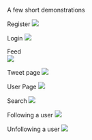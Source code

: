 A few short demonstrations

Register
![](https://thumbs.gfycat.com/InbornThinCockatiel-size_restricted.gif)

Login
![](https://thumbs.gfycat.com/GroundedJadedJunebug-size_restricted.gif)

Feed    
![](https://thumbs.gfycat.com/LargeDiscreteAnglerfish-size_restricted.gif)

Tweet page
![](https://thumbs.gfycat.com/GrouchySeparateIchidna-size_restricted.gif)

User Page
![](https://thumbs.gfycat.com/DeficientSpectacularBedlingtonterrier-size_restricted.gif)

Search
![](https://thumbs.gfycat.com/EssentialKindBluebottle-size_restricted.gif)

Following a user
![](https://thumbs.gfycat.com/LightDelightfulArkshell-size_restricted.gif)

Unfollowing a user
![](https://thumbs.gfycat.com/NimbleFormalFoxterrier-size_restricted.gif)
